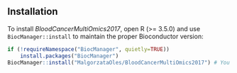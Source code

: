## Installation

To install *BloodCancerMultiOmics2017*, open R (>= 3.5.0) and use `BiocManager::install` to maintain the proper Bioconductor version:
```r
if (!requireNamespace("BiocManager", quietly=TRUE))
    install.packages("BiocManager")
BiocManager::install("MalgorzataOles/BloodCancerMultiOmics2017") # You might need to first run `install.packages("remotes")`
```
